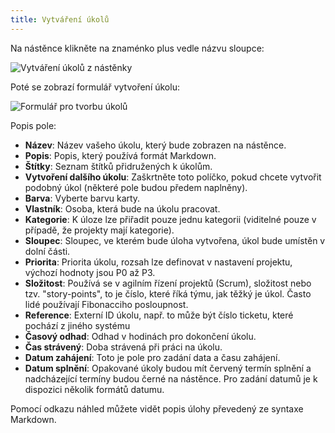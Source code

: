 ```yaml
---
title: Vytváření úkolů
---
```


Na nástěnce klikněte na znaménko plus vedle názvu sloupce:

![Vytváření úkolů z nástěnky](/images/v1/task-creation-board.png)

Poté se zobrazí formulář vytvoření úkolu:

![Formulář pro tvorbu úkolů](/images/v1/task-creation-form.png)

Popis pole:

- **Název**: Název vašeho úkolu, který bude zobrazen na nástěnce.
- **Popis**: Popis, který používá formát Markdown.
- **Štítky**: Seznam štítků přidružených k úkolům.
- **Vytvoření dalšího úkolu**: Zaškrtněte toto políčko, pokud chcete vytvořit podobný úkol (některé pole budou předem naplněny).
- **Barva**: Vyberte barvu karty.
- **Vlastník**: Osoba, která bude na úkolu pracovat.
- **Kategorie**: K úloze lze přiřadit pouze jednu kategorii (viditelné pouze v případě, že projekty mají kategorie).
- **Sloupec**: Sloupec, ve kterém bude úloha vytvořena, úkol bude umístěn v dolní části.
- **Priorita**: Priorita úkolu, rozsah lze definovat v nastavení projektu, výchozí hodnoty jsou P0 až P3.
- **Složitost**: Používá se v agilním řízení projektů (Scrum), složitost nebo tzv. "story-points", to je číslo, které říká týmu, jak těžký je úkol. Často lidé používají Fibonacciho posloupnost.
- **Reference**: Externí ID úkolu, např. to může být číslo ticketu, které pochází z jiného systému
- **Časový odhad**: Odhad v hodinách pro dokončení úkolu.
- **Čas strávený**: Doba strávená při práci na úkolu.
- **Datum zahájení**: Toto je pole pro zadání data a času zahájení.
- **Datum splnění**: Opakované úkoly budou mít červený termín splnění a nadcházející termíny budou černé na nástěnce. Pro zadání datumů je k dispozici několik formátů datumu.

Pomocí odkazu náhled můžete vidět popis úlohy převedený ze syntaxe Markdown.